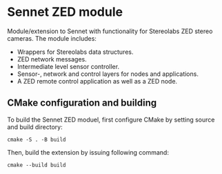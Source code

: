 # Sennet ZED module

Module/extension to Sennet with functionality for Stereolabs ZED stereo cameras.
The module includes:
- Wrappers for Stereolabs data structures.
- ZED network messages.
- Intermediate level sensor controller.
- Sensor-, network and control layers for nodes and applications.
- A ZED remote control application as well as a ZED node.

## CMake configuration and building
To build the Sennet ZED moduel, first configure CMake by setting source and build directory: 
``` 
cmake -S . -B build 
```
Then, build the extension by issuing following command:
```
cmake --build build
```
